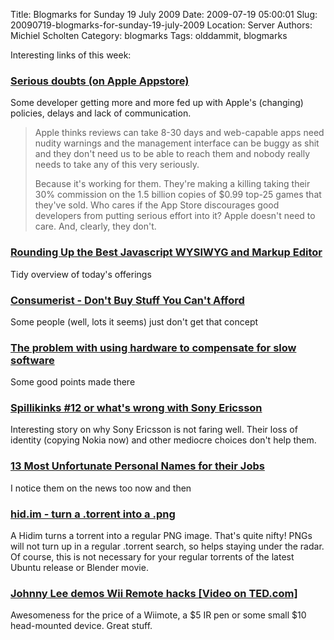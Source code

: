 Title: Blogmarks for Sunday 19 July 2009
Date: 2009-07-19 05:00:01
Slug: 20090719-blogmarks-for-sunday-19-july-2009
Location: Server
Authors: Michiel Scholten
Category: blogmarks
Tags: olddammit, blogmarks

<p>Interesting links of this week:</p>
<h3><a href="http://www.marco.org/143265621">Serious doubts (on Apple Appstore)</a></h3>
<p>Some developer getting more and more fed up with Apple's (changing) policies, delays and lack of communication.</p>

<blockquote><p>Apple thinks reviews can take 8-30 days and web-capable apps need nudity warnings and the management interface can be buggy as shit and they don't need us to be able to reach them and nobody really needs to take any of this very seriously.</p>

<p>Because it's working for them. They're making a killing taking their 30% commission on the 1.5 billion copies of $0.99 top-25 games that they've sold. Who cares if the App Store discourages good developers from putting serious effort into it? Apple doesn't need to care. And, clearly, they don't.</p></blockquote>
<h3><a href="http://blog.insicdesigns.com/2009/07/rounding-up-the-best-javascript-wysiwyg-and-markup-editor/">Rounding Up the Best Javascript WYSIWYG and Markup Editor</a></h3>
<p>Tidy overview of today's offerings</p>
<h3><a href="http://consumerist.com/consumer/clips/snl-skit-dont-buy-stuff-you-cant-afford-252491.php">Consumerist - Don't Buy Stuff You Can't Afford</a></h3>
<p>Some people (well, lots it seems) just don't get that concept</p>
<h3><a href="http://royal.pingdom.com/2009/07/15/the-problem-with-using-hardware-to-compensate-for-slow-software/">The problem with using hardware to compensate for slow software</a></h3>
<p>Some good points made there</p>
<h3><a href="http://www.mobile-review.com/articles/2009/birulki-18-en.shtml">Spillikinks #12 or what's wrong with Sony Ericsson</a></h3>
<p>Interesting story on why Sony Ericsson is not faring well. Their loss of identity (copying Nokia now) and other mediocre choices don't help them.</p>
<h3><a href="http://www.oddee.com/item_96755.aspx">13 Most Unfortunate Personal Names for their Jobs</a></h3>
<p>I notice them on the news too now and then</p>
<h3><a href="http://www.hid.im/">hid.im - turn a .torrent into a .png</a></h3>
<p>A Hidim turns a torrent into a regular PNG image. That's quite nifty! PNGs will not turn up in a regular .torrent search, so helps staying under the radar. Of course, this is not necessary for your regular torrents of the latest Ubuntu release or Blender movie.</p>
<h3><a href="http://www.ted.com/talks/lang/eng/johnny_lee_demos_wii_remote_hacks.html">Johnny Lee demos Wii Remote hacks [Video on TED.com]</a></h3>
<p>Awesomeness for the price of a Wiimote, a $5 IR pen or some small $10 head-mounted device. Great stuff.</p>
